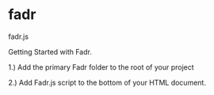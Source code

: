 # fadr
fadr.js

Getting Started with Fadr.

1.) Add the primary Fadr folder to the root of your project

2.) Add Fadr.js script to the bottom of your HTML document.
  <script type="application/javascript" src=“fadr/fadr.js”</script>
  
3.) Add class “element-header” to each HTML individual item to be animated

4.) If the item is an image element, use the alternate tag “element-media”.
